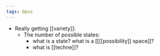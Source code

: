 ```yaml
---
tags: Opus
---
```


- Really getting [[variety]]:
	- The number of possible states:
		- what is a state? what is a [[[[possibility]] space]]?
		- what is [[techne]]?